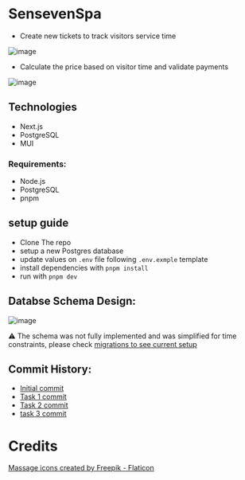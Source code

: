 # SensevenSpa

- Create new tickets to track visitors service time

![image](https://github.com/Josehower/senseven-spa/assets/61600906/294a21ab-f259-485d-863f-a53b7cf359b2)

- Calculate the price based on visitor time and validate payments

![image](https://github.com/Josehower/senseven-spa/assets/61600906/765ce029-bba0-47c2-b398-30632350253d)

## Technologies

- Next.js
- PostgreSQL
- MUI

### Requirements:

- Node.js
- PostgreSQL
- pnpm

## setup guide

- Clone The repo
- setup a new Postgres database
- update values on `.env` file following `.env.exmple` template
- install dependencies with `pnpm install`
- run with `pnpm dev`

## Databse Schema Design:

![image](https://github.com/Josehower/senseven-spa/assets/61600906/1b149c31-89f3-49d7-bb60-4ba992baf574)

⚠️ The schema was not fully implemented and was simplified for time constraints, please check [migrations to see current setup](https://github.com/Josehower/senseven-spa/blob/main/migrations/create-table-tickets.ts)

## Commit History:

- [Initial commit](https://github.com/Josehower/senseven-spa/tree/08921eb1df64dc2f88c0f60e9a1b89b532776851)
- [Task 1 commit](https://github.com/Josehower/senseven-spa/tree/d24cf9aa6ea075b4da547de4964ca0a1b2b4c288)
- [Task 2 commit](https://github.com/Josehower/senseven-spa/tree/7b210351908030059b5925383e4c88db0363ed60)
- [task 3 commit](https://github.com/Josehower/senseven-spa/tree/2ce9fec732cc93a24d1af64db427c365f8c82667)

# Credits

<a href="https://www.flaticon.com/free-icons/massage" title="massage icons">Massage icons created by Freepik - Flaticon</a>
